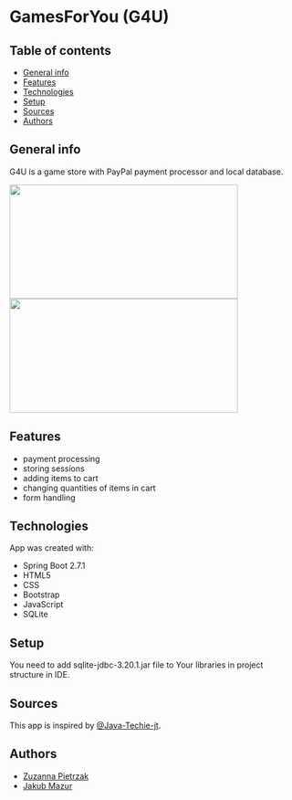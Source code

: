 # GamesForYou (G4U)

## Table of contents
* [General info](#general-info)
* [Features](#features)
* [Technologies](#technologies)
* [Setup](#setup)
* [Sources](#sources)
* [Authors](#authors)

## General info
G4U is a game store with PayPal payment processor and local database.

<img src="./images/store.jpg" data-canonical-src="./images/store.jpg" width="400" height="200"/>
<img src="./images/cart.jpg" data-canonical-src="./images/cart.jpg" width="400" height="200"/>

## Features
- payment processing
- storing sessions
- adding items to cart
- changing quantities of items in cart
- form handling

## Technologies
App was created with:
- Spring Boot 2.7.1
- HTML5
- CSS
- Bootstrap
- JavaScript
- SQLite

## Setup
You need to add sqlite-jdbc-3.20.1.jar file to Your libraries in project structure in IDE.

## Sources
This app is inspired by [@Java-Techie-jt](https://github.com/Java-Techie-jt/spring-boot-paypal-example).

## Authors 
- [Zuzanna Pietrzak](https://github.com/zuza571)
- [Jakub Mazur](https://github.com/JakubMazur965)
